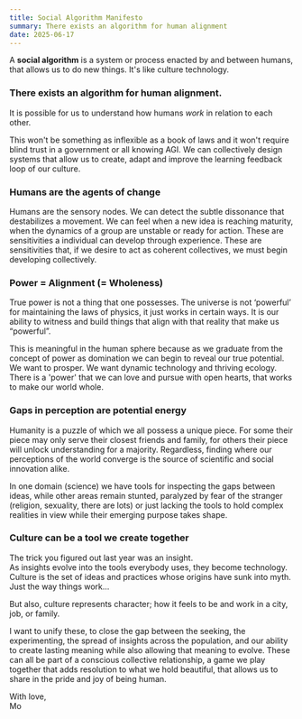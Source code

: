 ```yaml
---
title: Social Algorithm Manifesto
summary: There exists an algorithm for human alignment
date: 2025-06-17
---
```


A **social algorithm** is a system or process enacted by and between humans, that allows us to do new things. It's like culture technology. 

### There exists an algorithm for human alignment.

It is possible for us to understand how humans *work* in relation to each other.

This won't be something as inflexible as a book of laws and it won't require blind trust in a government or all knowing AGI. We can collectively design systems that allow us to create, adapt and improve the learning feedback loop of our culture.

### Humans are the agents of change

Humans are the sensory nodes. We can detect the subtle dissonance that destabilizes a movement. We can feel when a new idea is reaching maturity, when the dynamics of a group are unstable or ready for action.  These are sensitivities a individual can develop through experience. These are sensitivities that, if we desire to act as coherent collectives, we must begin developing collectively.

### Power = Alignment (= Wholeness)

True power is not a thing that one possesses. The universe is not ‘powerful’ for maintaining the laws of physics, it just works in certain ways. It is our ability to witness and build things that align with that reality that make us “powerful”. 

This is meaningful in the human sphere because as we graduate from the concept of power as domination we can begin to reveal our true potential. We want to prosper. We want dynamic technology and thriving ecology. There is a 'power' that we can love and pursue with open hearts, that works to make our world whole. 

### Gaps in perception are potential energy

Humanity is a puzzle of which we all possess a unique piece. For some their piece may only serve their closest friends and family, for others their piece will unlock understanding for a majority. Regardless, finding where our perceptions of the world converge is the source of scientific and social innovation alike. 

In one domain (science) we have tools for inspecting the gaps between ideas, while other areas remain stunted, paralyzed by fear of the stranger (religion, sexuality, there are lots) or just lacking the tools to hold complex realities in view while their emerging purpose takes shape. 

### Culture can be a tool we create together

The trick you figured out last year was an insight. <br>
As insights evolve into the tools everybody uses, they become technology. <br>
Culture is the set of ideas and practices whose origins have sunk into myth. Just the way things work...

But also, culture represents character; how it feels to be and work in a city, job, or family. 

I want to unify these, to close the gap between the seeking, the experimenting, the spread of insights across the population, and our ability to create lasting meaning while also allowing that meaning to evolve. These can all be part of a conscious collective relationship, a game we play together that adds resolution to what we hold beautiful, that allows us to share in the pride and joy of being human. 


With love,<br>
Mo